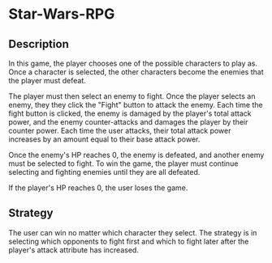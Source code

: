 # Star-Wars-RPG

## Description

In this game, the player chooses one of the possible characters to play as. Once a character is selected, the other characters become the enemies that the player must defeat.

The player must then select an enemy to fight. Once the player selects an enemy, they they click the "Fight" button to attack the enemy. Each time the fight button is clicked, the enemy is damaged by the player's total attack power, and the enemy counter-attacks and damages the player by their counter power. Each time the user attacks, their total attack power increases by an amount equal to their base attack power.

Once the enemy's HP reaches 0, the enemy is defeated, and another enemy must be selected to fight. To win the game, the player must continue selecting and fighting enemies until they are all defeated.

If the player's HP reaches 0, the user loses the game.

## Strategy

The user can win no matter which character they select. The strategy is in selecting which opponents to fight first and which to fight later after the player's attack attribute has increased.